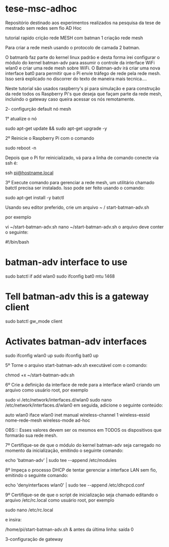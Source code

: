 # tese-msc-adhoc
Repositório destinado aos experimentos realizados na pesquisa da tese de mestrado sem redes sem fio AD Hoc


tutorial rapido crição rede MESH com batman
1 criação rede mesh

Para criar a rede mesh usando o protocolo de camada 2 batman.

O batmanb faz parte do kernel linux padrão  e desta forma irei configurar o módulo do kernel batman-adv para assumir o controle da interface WiFi wlan0 e criar uma rede mesh sobre WiFi. O Batman-adv irá criar uma nova interface bat0 para permitir que o Pi envie tráfego de rede pela rede mesh. Isso será explicado no discorrer do texto de maneira mais tecnica....

Neste tutorial são  usados raspberry's pi para simulação e para construção da rede todos os Raspberry Pi's que deseja que façam parte da rede mesh, incluindo o gateway caso queira acessar os nós remotamente. 

2- configurção default nó mesh

1° atualize o nó

sudo apt-get update && sudo apt-get upgrade -y

2º Reinicie o Raspberry Pi com o comando

sudo reboot -n

Depois que o Pi for reinicializado, vá para a linha de comando conecte via ssh é:

ssh pi@hostname.local

3º Execute comando para gerenciar a rede mesh, um utilitário chamado batctl precisa ser instalado. Isso pode ser feito usando o comando:

sudo apt-get install -y batctl

Usando seu editor preferido, crie um arquivo ~ / start-batman-adv.sh

por exemplo

vi ~/start-batman-adv.sh
nano ~/start-batman-adv.sh
o arquivo deve conter o seguinte:

#!/bin/bash
# batman-adv interface to use
sudo batctl if add wlan0
sudo ifconfig bat0 mtu 1468

# Tell batman-adv this is a gateway client
sudo batctl gw_mode client

# Activates batman-adv interfaces
sudo ifconfig wlan0 up
sudo ifconfig bat0 up


5º Torne o arquivo start-batman-adv.sh executável com o comando:

chmod +x ~/start-batman-adv.sh

6º Crie a definição da interface de rede para a interface wlan0 criando um arquivo como usuário root, por exemplo

sudo vi /etc/network/interfaces.d/wlan0
sudo nano /etc/network/interfaces.d/wlan0
em seguida, adicione o seguinte conteúdo:

auto wlan0
iface wlan0 inet manual
    wireless-channel 1
    wireless-essid nome-rede-mesh
    wireless-mode ad-hoc
    


OBS::: Esses valores devem ser os mesmos em TODOS os dispositivos que formarão sua rede mesh.


7º Certifique-se de que o módulo do kernel batman-adv seja carregado no momento da inicialização, emitindo o seguinte comando:

echo 'batman-adv' | sudo tee --append /etc/modules

8º Impeça o processo DHCP de tentar gerenciar a interface LAN sem fio, emitindo o seguinte comando:

echo 'denyinterfaces wlan0' | sudo tee --append /etc/dhcpcd.conf

9º Certifique-se de que o script de inicialização seja chamado editando o arquivo /etc/rc.local como usuário root, por exemplo

sudo nano /etc/rc.local

e insira:   
    

/home/pi/start-batman-adv.sh &
antes da última linha: saída 0


    
    
 
3-configuração de gateway
